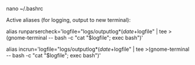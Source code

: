 nano ~/.bashrc

Active aliases (for logging, output to new terminal):

alias runparsercheck='logfile="logs/outputlog*$(date +%F*%H-%M-%S).txt"; mkdir -p logs && ./parser input.txt | tee "$logfile" | tee >(gnome-terminal -- bash -c "cat \"$logfile\"; exec bash")'

alias incrun='logfile="logs/outputlog*$(date +%F*%H-%M-%S).txt"; mkdir -p logs && ./assembler incrementalinput.txt | tee "$logfile" | tee >(gnome-terminal -- bash -c "cat \"$logfile\"; exec bash")'
